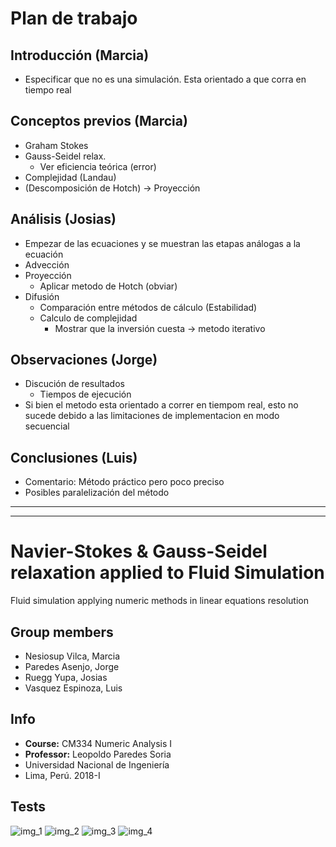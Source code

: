 # Plan de trabajo

## Introducción (Marcia)
* Especificar que no es una simulación. Esta orientado a que corra en tiempo real

## Conceptos previos (Marcia)
* Graham Stokes
* Gauss-Seidel relax.
	* Ver eficiencia teórica (error)
* Complejidad (Landau)
*  (Descomposición de Hotch) -> Proyección

## Análisis (Josias)
* Empezar de las ecuaciones y se muestran las etapas análogas a la ecuación
* Advección
* Proyección
	* Aplicar metodo de Hotch (obviar)
* Difusión
	* Comparación entre métodos de cálculo (Estabilidad)
	* Calculo de complejidad
		* Mostrar que la inversión cuesta -> metodo iterativo
		 
## Observaciones (Jorge)
* Discución de resultados
	* Tiempos de ejecución
* Si bien el metodo esta orientado a correr en tiempom real, esto no sucede debido a las limitaciones de implementacion en modo secuencial

## Conclusiones (Luis)
* Comentario: Método práctico pero poco preciso
* Posibles paralelización del método
____
____
# Navier-Stokes & Gauss-Seidel relaxation applied to Fluid Simulation

Fluid simulation applying numeric methods in linear equations resolution

## Group members
* Nesiosup Vilca, Marcia
* Paredes Asenjo, Jorge
* Ruegg Yupa, Josias
* Vasquez Espinoza, Luis

## Info
* __Course:__ CM334 Numeric Analysis I
* __Professor:__ Leopoldo Paredes Soria
* Universidad Nacional de Ingeniería
* Lima, Perú. 2018-I

## Tests
![img_1][img_1]
![img_2][img_2]
![img_3][img_3]
![img_4][img_4]

[img_1]:https://i.imgur.com/s2O4188.gif
[img_2]:https://i.imgur.com/JUdJ8uE.gif
[img_3]:https://i.imgur.com/wK7sPaC.gif
[img_4]:https://i.imgur.com/0Fn2KK4.gif